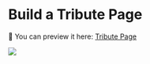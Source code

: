 # Build a Tribute Page

💾 You can preview it here: [Tribute Page](https://lyndoncortez.github.io/batch5-activities/Day%204-TributePage/index.html)

<img src="https://github.com/lyndoncortez/batch5-activities/blob/main/Day%204-TributePage/screenshot.png?raw=true">

